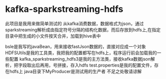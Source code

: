 # kafka-sparkstreaming-hdfs
此项目是我用来做简单测试的
从kafka消费数据，数据格式为json，通过sparkstreaming解析成由指定符号分隔的结构化数据，而后存放到hdfs上,在指定目录中把生成的小文件按天合并，加载到hive表中

bsle是我写的javaBean，用来接收fastJson数据的，直接对应成一个对象
HDFSUtils是我的工具类，我把我的配置都写在hdfs上，程序运行前会加载我的一些配置
kafka_sparkstreaming_hdfs3是我的主方法类，接收kafka数据json解析，把字段取出后再用，号拼接，存入hdfs
test.properties是我的配置文件，存在hdfs上
java目录下MyProducer是测试用的生产者
不足之处敬请谅解
